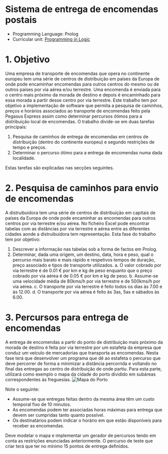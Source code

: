 # Sistema de entrega de encomendas postais
- Programming Language: Prolog
- Curricular unit: [Programming in Logic](https://sigarra.up.pt/fcup/pt/ucurr_geral.ficha_uc_view?pv_ocorrencia_id=464482)

# 1. Objetivo
Uma empresa de transporte de encomendas que opera no continente europeu tem uma série de centros de distribuição em países da Europa de onde pode encaminhar encomendas para outros centros do mesmo ou de outros países por via aérea e/ou terrestre. Uma encomenda é enviada para o centro mais próximo da morada de destino e depois é encaminhado para essa morada a partir desse centro por via terrestre. 
Este trabalho tem por objetivo a implementação de software que permita a pesquisa de caminhos, preços e horários associados ao transporte de encomendas feito pela Pegasus Express assim como determinar percursos ótimos para a distribuição local de encomendas. O trabalho divide-se em duas tarefas principais:
1. Pesquisa de caminhos de entrega de encomendas em centros de distribuição (dentro
do continente europeu) e segundo restrições de tempo e preços.
2. Determinar o percurso ótimo para a entrega de encomendas numa dada localidade.

Estas tarefas são explicadas nas secções seguintes.
# 2. Pesquisa de caminhos para envio de encomendas
A distruibuidora tem uma série de centros de distribuição em capitais de países da Europa de onde pode encaminhar as encomendas para outros centros por via terrestre e/ou aérea. No ficheiro Excel pode encontrar tabelas com as distâncias por via terrestre e aérea entre as diferentes cidades aonde a distruibuidora tem representação.
Esta fase do trabalho tem por objetivo:
1. Descrever a informação nas tabelas sob a forma de factos em Prolog.
2. Determinar, dada uma origem, um destino, data, hora e peso, qual o percurso mais
barato e mais rápido e respetivos tempos de duração, preço associado e tipos de
transporte utilizados.
a. O valor cobrado por via terrestre é de 0.01 € por km e kg de peso enquanto
que o preço cobrado por via aérea é de 0.05 € por km e kg de peso.
b. Assume-se uma velocidade média de 80kms/h por via terrestre e de 500kms/h
por via aérea.
c. O transporte por via terrestre é feito todos os dias às 7.00 e às 12.00.
d. O transporte por via aérea é feito às 3as, 5as e sábados às 6.00.

# 3. Percursos para entrega de encomendas
A entrega de encomendas a partir do ponto de distribuição mais próximo da morada de destino é feita por via terrestre por um estafeta da empresa que conduz um veículo de mercadorias que transporta as encomendas. Nesta fase terá que desenvolver um programa que dê ao estafeta o percurso que deve percorrer de forma a minimizar a distância percorrida e voltando no final das entregas ao centro de distribuição de onde partiu. Para esta parte, utilizará como exemplo o mapa da cidade do porto dividido em subáreas correspondentes às freguesias.
![Mapa do Porto](https://user-images.githubusercontent.com/37451431/98048814-61015580-1e26-11eb-9f3a-3299c2e04822.png)

Note o seguinte:
- Assume-se que entregas feitas dentro da mesma área têm um custo temporal fixo de
10 minutos.
- As encomendas podem ter associadas horas máximas para entrega que devem ser
cumpridas tanto quanto possível.
- Os destinatários podem indicar o horário em que estão disponíveis para receber as
encomendas.

Deve modelar o mapa e implementar um gerador de percursos tendo em conta as restrições
enunciadas anteriormente. O percurso de teste que criar terá que ter no mínimo 15 pontos de
entrega definidos.